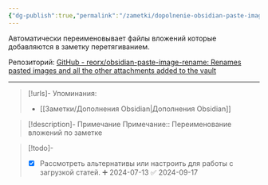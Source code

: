 ```yaml
---
{"dg-publish":true,"permalink":"/zametki/dopolnenie-obsidian-paste-image-rename/","created":"2024-07-13 14:50","updated":"2024-10-09T19:50:56+03:00"}
---
```


Автоматически переименовывает файлы вложений которые добавляются в заметку перетягиванием.

Репозиторий: [GitHub - reorx/obsidian-paste-image-rename: Renames pasted images and all the other attachments added to the vault](https://github.com/reorx/obsidian-paste-image-rename)

---
> [!urls]- Упоминания:
> - [[Заметки/Дополнения Obsidian\|Дополнения Obsidian]]

> [!description]- Примечание
> Примечание:: Переименование вложений по заметке

> [!todo]-
> - [x] Рассмотреть альтернативы или настроить для работы с загрузкой статей. ➕ 2024-07-13 ✅ 2024-09-17